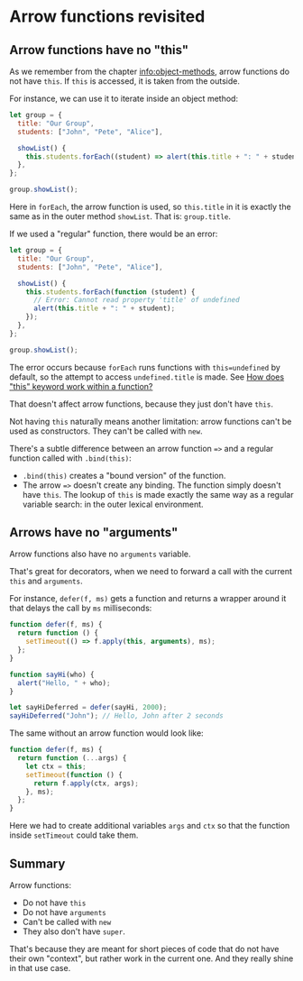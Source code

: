 # Arrow functions revisited

## Arrow functions have no "this"

As we remember from the chapter <info:object-methods>, arrow functions do not have `this`. If `this` is accessed, it is taken from the outside.

For instance, we can use it to iterate inside an object method:

```js run
let group = {
  title: "Our Group",
  students: ["John", "Pete", "Alice"],

  showList() {
    this.students.forEach((student) => alert(this.title + ": " + student));
  },
};

group.showList();
```

Here in `forEach`, the arrow function is used, so `this.title` in it is exactly the same as in the outer method `showList`. That is: `group.title`.

If we used a "regular" function, there would be an error:

```js run
let group = {
  title: "Our Group",
  students: ["John", "Pete", "Alice"],

  showList() {
    this.students.forEach(function (student) {
      // Error: Cannot read property 'title' of undefined
      alert(this.title + ": " + student);
    });
  },
};

group.showList();
```

The error occurs because `forEach` runs functions with `this=undefined` by default, so the attempt to access `undefined.title` is made. See [How does "this" keyword work within a function?](https://stackoverflow.com/questions/133973/how-does-this-keyword-work-within-a-function)

That doesn't affect arrow functions, because they just don't have `this`.

Not having `this` naturally means another limitation: arrow functions can't be used as constructors. They can't be called with `new`.

There's a subtle difference between an arrow function `=>` and a regular function called with `.bind(this)`:

- `.bind(this)` creates a "bound version" of the function.
- The arrow `=>` doesn't create any binding. The function simply doesn't have `this`. The lookup of `this` is made exactly the same way as a regular variable search: in the outer lexical environment.

## Arrows have no "arguments"

Arrow functions also have no `arguments` variable.

That's great for decorators, when we need to forward a call with the current `this` and `arguments`.

For instance, `defer(f, ms)` gets a function and returns a wrapper around it that delays the call by `ms` milliseconds:

```js run
function defer(f, ms) {
  return function () {
    setTimeout(() => f.apply(this, arguments), ms);
  };
}

function sayHi(who) {
  alert("Hello, " + who);
}

let sayHiDeferred = defer(sayHi, 2000);
sayHiDeferred("John"); // Hello, John after 2 seconds
```

The same without an arrow function would look like:

```js
function defer(f, ms) {
  return function (...args) {
    let ctx = this;
    setTimeout(function () {
      return f.apply(ctx, args);
    }, ms);
  };
}
```

Here we had to create additional variables `args` and `ctx` so that the function inside `setTimeout` could take them.

## Summary

Arrow functions:

- Do not have `this`
- Do not have `arguments`
- Can't be called with `new`
- They also don't have `super`.

That's because they are meant for short pieces of code that do not have their own "context", but rather work in the current one. And they really shine in that use case.
